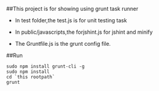 ##This project is for showing using grunt task runner

* In test folder,the test.js is for unit testing task

* In public/javascripts,the forjshint.js for jshint and minify

* The Gruntfile.js is the grunt config file.

##Run
```
sudo npm install grunt-cli -g
sudo npm install
cd `this rootpath`
grunt
```

